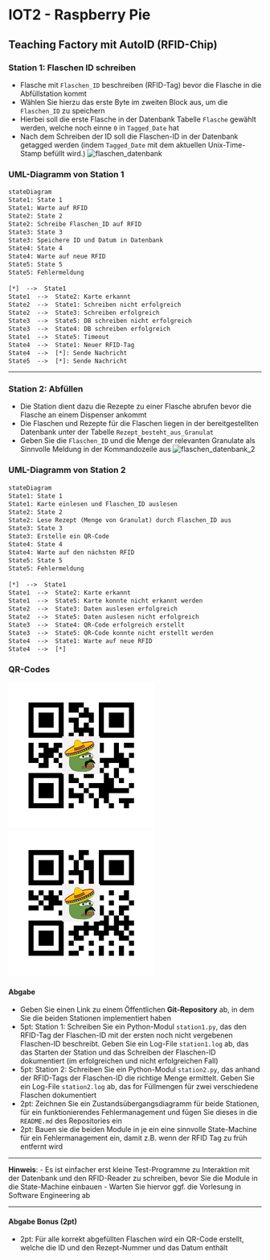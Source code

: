 
# IOT2 - Raspberry Pie

## Teaching Factory mit AutoID (RFID-Chip)

### Station 1: Flaschen ID schreiben

- Flasche mit `Flaschen_ID` beschreiben (RFID-Tag) bevor die Flasche in die Abfüllstation kommt
- Wählen Sie hierzu das erste Byte im zweiten Block aus, um die `Flaschen_ID` zu speichern
- Hierbei soll die erste Flasche in der Datenbank Tabelle `Flasche` gewählt werden, welche noch einne `0` in `Tagged_Date` hat
- Nach dem Schreiben der ID soll die Flaschen-ID in der Datenbank getagged werden (indem `Tagged_Date` mit dem aktuellen Unix-Time-Stamp befüllt wird.)
![flaschen_datenbank](https://jhumci.github.io/2023_WiSe_IoT2/images/Bottle_DB.png)

### UML-Diagramm von Station 1

```mermaid
stateDiagram
State1: State 1
State1: Warte auf RFID
State2: State 2
State2: Schreibe Flaschen_ID auf RFID
State3: State 3
State3: Speichere ID und Datum in Datenbank
State4: State 4
State4: Warte auf neue RFID
State5: State 5
State5: Fehlermeldung

[*]  -->  State1
State1  -->  State2: Karte erkannt
State2  -->  State1: Schreiben nicht erfolgreich
State2  -->  State3: Schreiben erfolgreich
State3  -->  State5: DB schreiben nicht erfolgreich
State3  -->  State4: DB schreiben erfolgreich
State1  -->  State5: Timeout
State4  -->  State1: Neuer RFID-Tag
State4  -->  [*]: Sende Nachricht
State5  -->  [*]: Sende Nachricht
```

---

### Station 2: Abfüllen

- Die Station dient dazu die Rezepte zu einer Flasche abrufen bevor die Flasche an einem Dispenser ankommt
- Die Flaschen und Rezepte für die Flaschen liegen in der bereitgestellten Datenbank unter der Tabelle `Rezept_besteht_aus_Granulat`
- Geben Sie die `Flaschen_ID` und die Menge der relevanten Granulate als Sinnvolle Meldung in der Kommandozeile aus
![flaschen_datenbank_2](https://jhumci.github.io/2023_WiSe_IoT2/images/DATABSENFC.png)

### UML-Diagramm von Station 2

```mermaid
stateDiagram
State1: State 1
State1: Karte einlesen und Flaschen_ID auslesen
State2: State 2
State2: Lese Rezept (Menge von Granulat) durch Flaschen_ID aus
State3: State 3
State3: Erstelle ein QR-Code
State4: State 4
State4: Warte auf den nächsten RFID
State5: State 5
State5: Fehlermeldung

[*]  -->  State1
State1  -->  State2: Karte erkannt
State1  -->  State5: Karte konnte nicht erkannt werden
State2  -->  State3: Daten auslesen erfolgreich
State2  -->  State5: Daten auslesen nicht erfolgreich
State3  -->  State4: QR-Code erfolgreich erstellt
State3  -->  State5: QR-Code konnte nicht erstellt werden
State4  -->  State1: Warte auf neue RFID
State4  -->  [*]
```

### QR-Codes

![flaschen_datenbank_2](qr_code/QR_Code1.png)
![flaschen_datenbank_2](qr_code/QR_Code2.png)

#### Abgabe

- Geben Sie einen Link zu einem Öffentlichen **Git-Repository** ab, in dem Sie die beiden Stationen implementiert haben
- 5pt: Station 1: Schreiben Sie ein Python-Modul `station1.py`, das den RFID-Tag der Flaschen-ID mit der ersten noch nicht vergebenen Flaschen-ID beschreibt. Geben Sie ein Log-File `station1.log` ab, das das Starten der Station und das Schreiben der Flaschen-ID dokumentiert (im erfolgreichen und nicht erfolgreichen Fall)
- 5pt: Station 2: Schreiben Sie ein Python-Modul `station2.py`, das anhand der RFID-Tags der Flaschen-ID die richtige Menge ermittelt. Geben Sie ein Log-File `station2.log` ab, das for Füllmengen für zwei verschiedene Flaschen dokumentiert
- 2pt: Zeichnen Sie ein Zustandsübergangsdiagramm für beide Stationen, für ein funktionierendes Fehlermanagement und fügen Sie dieses in die `README.md` des Repositories ein
- 2pt: Bauen sie die beiden Module in je ein eine sinnvolle State-Machine für ein Fehlermanagement ein, damit z.B. wenn der RFID Tag zu früh entfernt wird

---

**Hinweis**: - Es ist einfacher erst kleine Test-Programme zu Interaktion mit der Datenbank und den RFID-Reader zu schreiben, bevor Sie die Module in die State-Machine einbauen - Warten Sie hiervor ggf. die Vorlesung in Software Engineering ab

---

#### Abgabe Bonus (2pt)

- 2pt: Für alle korrekt abgefüllten Flaschen wird ein QR-Code erstellt, welche die ID und den Rezept-Nummer und das Datum enthält
